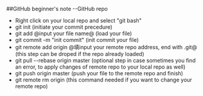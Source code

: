 ##GitHub beginner's note --GitHub repo

* Right click on your local repo and select "git bash"
* git init (initiate your commit precedure)
* git add @input your file name@ (load your file)
* git commit -m "init commit" (init commit your file)
* git remote add origin @填input your remote repo address, end with .git@ (this step can be droped if the repo already loaded)
* git pull --rebase origin master (optional step in case sometimes you find an error, to apply changes of remote repo to your local repo as well)
* git push origin master (push your file to the remote repo and finish)
* git remote rm origin (this command needed if you want to change your remote repo)